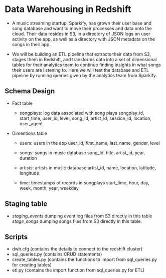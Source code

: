 # Data Warehousing in Redshift <br>

- A music streaming startup, Sparkify, has grown their user base and song database and want to move their processes and data onto the cloud. Their data resides in S3, in a directory of JSON logs on user activity on the app, as well as a directory with JSON metadata on the songs in their app. <br>

- We will be  building an ETL pipeline that extracts their data from S3, stages them in Redshift, and transforms data into a set of dimensional tables for their analytics team to continue finding insights in what songs their users are listening to. Here we will test the database and ETL pipeline by running queries given by the analytics team from Sparkify. <br>


## Schema Design <br>

- Fact table  <br>
    - songplays: log data associated with song plays songplay_id, start_time, user_id, level, song_id, artist_id, session_id, location, user_agent <br>

- Dimentions table <br>
    - users: users in the app user_id, first_name, last_name, gender, level <br>

    - songs: songs in music database song_id, title, artist_id, year, duration <br>

    - artists: artists in music database artist_id, name, location, latitude, longitude <br>

    - time: timestamps of records in songplays start_time, hour, day, week, month, year, weekday  <br>

## Staging table  <br>

- _staging_events_ dumping event log files from S3 directly in this table _stage_songs_ dumping songs files from S3 directly in this table. <br>

## Scripts <br>
- dwh.cfg (contains the details to connect to the redshift cluster) <br>
- sql_queries.py (contains CRUD statements)
- create_tables.py (contains the functions to import from sql_queries.py for creating tables) <br>
- etl.py (contains the import function from sql_queries.py for ETL) <br>
